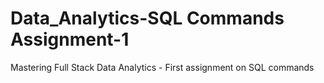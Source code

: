 # Data_Analytics-SQL Commands Assignment-1
Mastering Full Stack Data Analytics - First assignment on SQL commands
